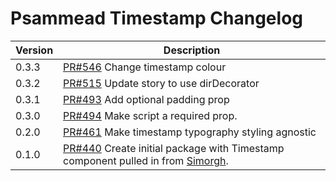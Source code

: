 # Psammead Timestamp Changelog

<!-- prettier-ignore -->
| Version | Description |
|---------|-------------|
| 0.3.3   | [PR#546](https://github.com/bbc/psammead/pull/546) Change timestamp colour |
| 0.3.2   | [PR#515](https://github.com/bbc/psammead/pull/515) Update story to use dirDecorator |
| 0.3.1   | [PR#493](https://github.com/bbc/psammead/pull/493) Add optional padding prop |
| 0.3.0   | [PR#494](https://github.com/bbc/psammead/pull/494) Make script a required prop. |
| 0.2.0   | [PR#461](https://github.com/bbc/psammead/pull/461) Make timestamp typography styling agnostic |
| 0.1.0   | [PR#440](https://github.com/bbc/psammead/pull/440) Create initial package with Timestamp component pulled in from [Simorgh](https://github.com/BBC-News/simorgh). |
